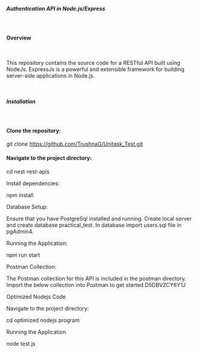 <h5>Authentication API in Node.js/Express</h5><br>

<h4>Overview</h4><br>

<p>This repository contains the source code for a RESTful API built using NodeJs. ExpressJs is a powerful and extensible framework for building server-side applications in Node.js.</p><br>

<h5>Installation</h5><br>

<h4>Clone the repository:</h4> 

<p>git clone <a href="https://github.com/TrushnaG/Unitask_Test.git">https://github.com/TrushnaG/Unitask_Test.git</a></p>


<h4>Navigate to the project directory:</h4>

cd nest-rest-apis



Install dependencies:

npm install



Database Setup:

Ensure that you have PostgreSql installed and running. Create local server and create database practical_test. In database import users.sql file in pgAdmin4.



Running the Application:

npm run start



Postman Collection:

The Postman collection for this API is included in the postman directory. Import the below collection into Postman to get started.D5DBVZCY6Y1J



Optimized Nodejs Code


Navigate to the project directory:

cd optimized nodejs program



Running the Application

node test.js

